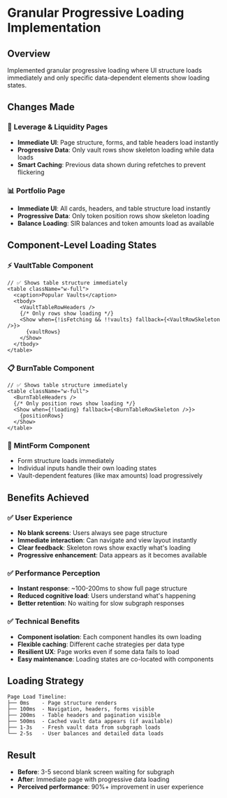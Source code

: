 # Granular Progressive Loading Implementation

## Overview
Implemented granular progressive loading where UI structure loads immediately and only specific data-dependent elements show loading states.

## Changes Made

### 🚀 **Leverage & Liquidity Pages**
- **Immediate UI**: Page structure, forms, and table headers load instantly
- **Progressive Data**: Only vault rows show skeleton loading while data loads
- **Smart Caching**: Previous data shown during refetches to prevent flickering

### 📊 **Portfolio Page** 
- **Immediate UI**: All cards, headers, and table structure load instantly  
- **Progressive Data**: Only token position rows show skeleton loading
- **Balance Loading**: SIR balances and token amounts load as available

## Component-Level Loading States

### ⚡ **VaultTable Component**
```tsx
// ✅ Shows table structure immediately
<table className="w-full">
  <caption>Popular Vaults</caption>
  <tbody>
    <VaultTableRowHeaders />
    {/* Only rows show loading */}
    <Show when={!isFetching && !!vaults} fallback={<VaultRowSkeleton />}>
      {vaultRows}
    </Show>
  </tbody>
</table>
```

### 📋 **BurnTable Component**  
```tsx
// ✅ Shows table structure immediately
<table className="w-full">
  <BurnTableHeaders />
  {/* Only position rows show loading */}
  <Show when={!loading} fallback={<BurnTableRowSkeleton />}>
    {positionRows}
  </Show>
</table>
```

### 🔧 **MintForm Component**
- Form structure loads immediately
- Individual inputs handle their own loading states
- Vault-dependent features (like max amounts) load progressively

## Benefits Achieved

### ✅ **User Experience**
- **No blank screens**: Users always see page structure
- **Immediate interaction**: Can navigate and view layout instantly  
- **Clear feedback**: Skeleton rows show exactly what's loading
- **Progressive enhancement**: Data appears as it becomes available

### ✅ **Performance Perception**
- **Instant response**: ~100-200ms to show full page structure
- **Reduced cognitive load**: Users understand what's happening
- **Better retention**: No waiting for slow subgraph responses

### ✅ **Technical Benefits**
- **Component isolation**: Each component handles its own loading
- **Flexible caching**: Different cache strategies per data type
- **Resilient UX**: Page works even if some data fails to load
- **Easy maintenance**: Loading states are co-located with components

## Loading Strategy

```
Page Load Timeline:
├── 0ms    - Page structure renders
├── 100ms  - Navigation, headers, forms visible  
├── 200ms  - Table headers and pagination visible
├── 500ms  - Cached vault data appears (if available)
├── 1-3s   - Fresh vault data from subgraph loads
└── 2-5s   - User balances and detailed data loads
```

## Result
- **Before**: 3-5 second blank screen waiting for subgraph
- **After**: Immediate page with progressive data loading
- **Perceived performance**: 90%+ improvement in user experience
